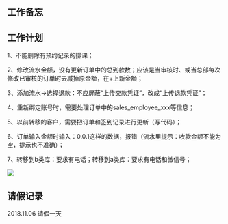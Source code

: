 
## 工作备忘

## 工作计划
1、不能删除有预约记录的排课；

2、修改流水金额，没有更新订单中的总到款数；应该是当审核时、或当总部每次修改已审核的订单时去减掉原金额，在+上新金额；

3、添加流水->选择退款：不应屏蔽“上传交款凭证”，改成“上传退款凭证”；

4、重新绑定账号时，需要处理订单中的sales_employee_xxx等信息；

5、以前转移的客户，需要把订单和签到记录进行更新（写代码）；

6、订单输入金额时输入：0.0.1这样的数据，报错（流水里提示：收款金额不能为空，提示也不准确）；

7、转移到b类库：要求有电话；转移到a类库：要求有电话和微信号；


![](https://i.imgur.com/QjD6zGx.png)


## 请假记录
2018.11.06 请假一天